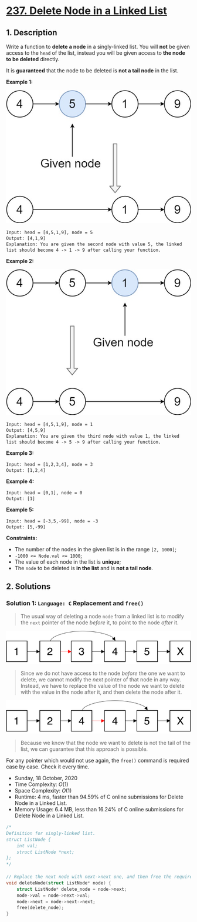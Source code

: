 # [237. Delete Node in a Linked List](https://leetcode.com/problems/delete-node-in-a-linked-list/)

## 1. Description

Write a function to **delete a node** in a singly-linked list. You will **not** be given access to the `head` of the list, instead you will be given access to **the node to be deleted** directly.

It is **guaranteed** that the node to be deleted is **not a tail node** in the list.

**Example 1:**

![](img/237-node1.jpg)

```
Input: head = [4,5,1,9], node = 5
Output: [4,1,9]
Explanation: You are given the second node with value 5, the linked list should become 4 -> 1 -> 9 after calling your function.
```

**Example 2:**

![](img/237-node2.jpg)

```
Input: head = [4,5,1,9], node = 1
Output: [4,5,9]
Explanation: You are given the third node with value 1, the linked list should become 4 -> 5 -> 9 after calling your function.
```

**Example 3:**

```
Input: head = [1,2,3,4], node = 3
Output: [1,2,4]
```

**Example 4:**

```
Input: head = [0,1], node = 0
Output: [1]
```

**Example 5:**

```
Input: head = [-3,5,-99], node = -3
Output: [5,-99]
```

**Constraints:**

- The number of the nodes in the given list is in the range `[2, 1000]`;
- `-1000 <= Node.val <= 1000`;
- The value of each node in the list is **unique**;
- The `node` to be deleted is **in the list** and is **not a tail node**.

## 2. Solutions

### Solution 1: `Language: C` Replacement and `free()`

> The usual way of deleting a node `node` from a linked list is to modify the `next` pointer of the node *before* it, to point to the node *after* it.

![](img/237-solution1.png)

> Since we do not have access to the node *before* the one we want to delete, we cannot modify the *next* pointer of that node in any way. Instead, we have to replace the value of the node we want to delete with the value in the node after it, and then delete the node after it.

![](img/237-solution2.png)

> Because we know that the node we want to delete is not the tail of the list, we can guarantee that this approach is possible.

For any pointer which would not use again, the `free()` command is required case by case. Check it every time.

- Sunday, 18 October, 2020
- Time Complexity: $O(1)$
- Space Complexity: $O(1)$
- Runtime: 4 ms, faster than 94.59% of C online submissions for Delete Node in a Linked List.
- Memory Usage: 6.4 MB, less than 16.24% of C online submissions for Delete Node in a Linked List.

```C
/*
Definition for singly-linked list.
struct ListNode {
    int val;
    struct ListNode *next;
};
*/

// Replace the next node with next->next one, and then free the required node.
void deleteNode(struct ListNode* node) {
    struct ListNode* delete_node = node->next;
    node->val = node->next->val;
    node->next = node->next->next;
    free(delete_node);
}
```
